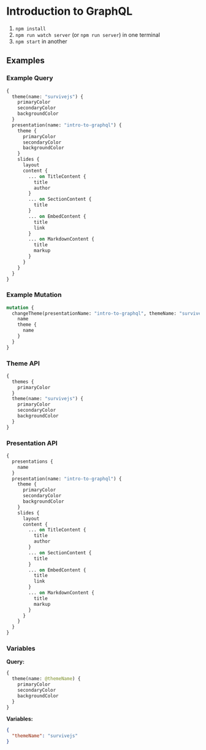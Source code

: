 # Introduction to GraphQL

1. `npm install`
2. `npm run watch server` (or `npm run server`) in one terminal
3. `npm start` in another

## Examples

### Example Query

```graphql
{
  theme(name: "survivejs") {
    primaryColor
    secondaryColor
    backgroundColor
  }
  presentation(name: "intro-to-graphql") {
    theme {
      primaryColor
      secondaryColor
      backgroundColor
    }
    slides {
      layout
      content {
        ... on TitleContent {
          title
          author
        }
        ... on SectionContent {
          title
        }
        ... on EmbedContent {
          title
          link
        }
        ... on MarkdownContent {
          title
          markup
        }
      }
    }
  }
}
```

### Example Mutation

```graphql
mutation {
  changeTheme(presentationName: "intro-to-graphql", themeName: "survivejs") {
    name
    theme {
      name
    }
  }
}
```

### Theme API

```graphql
{
  themes {
    primaryColor
  }
  theme(name: "survivejs") {
    primaryColor
    secondaryColor
    backgroundColor
  }
}
```

### Presentation API

```graphql
{
  presentations {
    name
  }
  presentation(name: "intro-to-graphql") {
    theme {
      primaryColor
      secondaryColor
      backgroundColor
    }
    slides {
      layout
      content {
        ... on TitleContent {
          title
          author
        }
        ... on SectionContent {
          title
        }
        ... on EmbedContent {
          title
          link
        }
        ... on MarkdownContent {
          title
          markup
        }
      }
    }
  }
}
```

### Variables

**Query:**

```graphql
{
  theme(name: @themeName) {
    primaryColor
    secondaryColor
    backgroundColor
  }
}
```

**Variables:**

```json
{
  "themeName": "survivejs"
}
```
